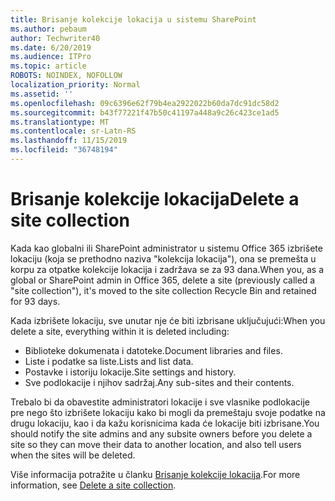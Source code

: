 ```yaml
---
title: Brisanje kolekcije lokacija u sistemu SharePoint
ms.author: pebaum
author: Techwriter40
ms.date: 6/20/2019
ms.audience: ITPro
ms.topic: article
ROBOTS: NOINDEX, NOFOLLOW
localization_priority: Normal
ms.assetid: ''
ms.openlocfilehash: 09c6396e62f79b4ea2922022b60da7dc91dc58d2
ms.sourcegitcommit: b43f77221f47b50c41197a448a9c26c423ce1ad5
ms.translationtype: MT
ms.contentlocale: sr-Latn-RS
ms.lasthandoff: 11/15/2019
ms.locfileid: "36748194"
---
```

# <a name="delete-a-site-collection"></a><span data-ttu-id="abe37-102">Brisanje kolekcije lokacija</span><span class="sxs-lookup"><span data-stu-id="abe37-102">Delete a site collection</span></span>

<span data-ttu-id="abe37-103">Kada kao globalni ili SharePoint administrator u sistemu Office 365 izbrišete lokaciju (koja se prethodno naziva "kolekcija lokacija"), ona se premešta u korpu za otpatke kolekcije lokacija i zadržava se za 93 dana.</span><span class="sxs-lookup"><span data-stu-id="abe37-103">When you, as a global or SharePoint admin in Office 365, delete a site (previously called a "site collection"), it's moved to the site collection Recycle Bin and retained for 93 days.</span></span> 

<span data-ttu-id="abe37-104">Kada izbrišete lokaciju, sve unutar nje će biti izbrisane uključujući:</span><span class="sxs-lookup"><span data-stu-id="abe37-104">When you delete a site, everything within it is deleted including:</span></span>

- <span data-ttu-id="abe37-105">Biblioteke dokumenata i datoteke.</span><span class="sxs-lookup"><span data-stu-id="abe37-105">Document libraries and files.</span></span>
- <span data-ttu-id="abe37-106">Liste i podatke sa liste.</span><span class="sxs-lookup"><span data-stu-id="abe37-106">Lists and list data.</span></span>
- <span data-ttu-id="abe37-107">Postavke i istoriju lokacije.</span><span class="sxs-lookup"><span data-stu-id="abe37-107">Site settings and history.</span></span>
- <span data-ttu-id="abe37-108">Sve podlokacije i njihov sadržaj.</span><span class="sxs-lookup"><span data-stu-id="abe37-108">Any sub-sites and their contents.</span></span>

<span data-ttu-id="abe37-109">Trebalo bi da obavestite administratori lokacije i sve vlasnike podlokacije pre nego što izbrišete lokaciju kako bi mogli da premeštaju svoje podatke na drugu lokaciju, kao i da kažu korisnicima kada će lokacije biti izbrisane.</span><span class="sxs-lookup"><span data-stu-id="abe37-109">You should notify the site admins and any subsite owners before you delete a site so they can move their data to another location, and also tell users when the sites will be deleted.</span></span> 

<span data-ttu-id="abe37-110">Više informacija potražite u članku [Brisanje kolekcije lokacija](https://docs.microsoft.com/sharepoint/delete-site-collection).</span><span class="sxs-lookup"><span data-stu-id="abe37-110">For more information, see [Delete a site collection](https://docs.microsoft.com/sharepoint/delete-site-collection).</span></span> 